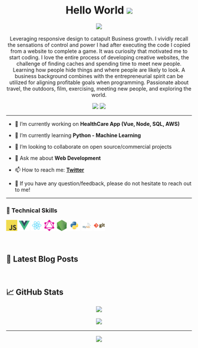 <h1 align="center">Hello World <img src="https://media.giphy.com/media/hvRJCLFzcasrR4ia7z/giphy.gif" width="25px"></h1>
<p align="center">
  <img src="https://media.giphy.com/media/K8a9MxoUxuXxy5BkhI/giphy.gif">
</p>

<p align="center">
Leveraging responsive design to catapult Business growth.
I vividly recall the sensations of control and power I had after executing the code I copied from a website to complete a game. It was curiosity that motivated me to start coding. I love the entire process of developing creative websites, the challenge of finding caches and spending time to meet new people. Learning how people hide things and where people are likely to look. A business background combines with the entrepreneurial spirit can be utilized for aligning profitable goals when programming. Passionate about travel, the outdoors, film, exercising, meeting new people, and exploring the world.
</p>

<p align="center">
  <a href="https://www.linkedin.com/in/mrrakeshraj/"><img src="https://img.shields.io/badge/-Rocky-blue?style=flat-square&logo=Linkedin&logoColor=white&link=https://www.linkedin.com/in/mrrakeshraj/"></a>
  <a href="https://twitter.com/Mr_RakeshRaj"><img src="https://img.shields.io/twitter/follow/Mr_RakeshRaj?style=social"></a>
</p>
  

---

- 🔭 I’m currently working on **HealthCare App (Vue, Node, SQL, AWS)**
- 🌱 I’m currently learning **Python - Machine Learning**
- 👯 I’m looking to collaborate on open source/commercial projects
- 💬 Ask me about **Web Development**
- 📫 How to reach me:
  **[Twitter](https://twitter.com/Mr_RakeshRaj)**

- 💬 If you have any question/feedback, please do not hesitate to reach out to me!

---

### 💼 Technical Skills
<code><img height="30" alt="Javascript" src="https://raw.githubusercontent.com/github/explore/80688e429a7d4ef2fca1e82350fe8e3517d3494d/topics/javascript/javascript.png"></code>
<code><img height="30" alt="Vuejs" src="https://raw.githubusercontent.com/github/explore/80688e429a7d4ef2fca1e82350fe8e3517d3494d/topics/vue/vue.png"></code>
<code><img height="30" alt="React" src="https://raw.githubusercontent.com/github/explore/80688e429a7d4ef2fca1e82350fe8e3517d3494d/topics/react/react.png"></code>
<code><img height="30" alt="GraphQL" src="https://raw.githubusercontent.com/github/explore/5c058a388828bb5fde0bcafd4bc867b5bb3f26f3/topics/graphql/graphql.png"></code>
<code><img height="30" alt="Nodejs" src="https://raw.githubusercontent.com/github/explore/80688e429a7d4ef2fca1e82350fe8e3517d3494d/topics/nodejs/nodejs.png"></code>
<code><img height="30" alt="Python" src="https://raw.githubusercontent.com/github/explore/80688e429a7d4ef2fca1e82350fe8e3517d3494d/topics/python/python.png"></code>
<code><img height="30" alt="MySQL" src="https://raw.githubusercontent.com/github/explore/80688e429a7d4ef2fca1e82350fe8e3517d3494d/topics/mysql/mysql.png"></code>
<code><img height="30" alt="Git" src="https://raw.githubusercontent.com/github/explore/80688e429a7d4ef2fca1e82350fe8e3517d3494d/topics/git/git.png"></code>


<br>

## 📝 Latest Blog Posts


<br>

## 📈 GitHub Stats

<p align="center">
    <img src="https://github-readme-stats.vercel.app/api/top-langs/?username=MrRakeshRaj&theme=blue-green">
</p>
<p align="center">
    <img src="https://github-readme-stats.vercel.app/api?username=MrRakeshRaj&show_icons=true&theme=radical">
</p>

---

<p align="center">
<img src="http://ForTheBadge.com/images/badges/winter-is-coming.svg">
</p>
